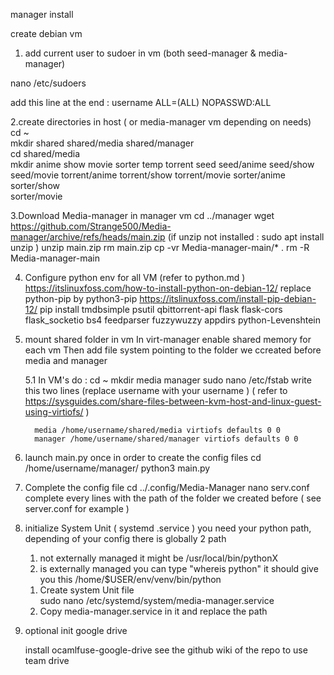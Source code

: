 manager install

create debian vm

1. add current user to sudoer in vm (both seed-manager & media-manager)

nano /etc/sudoers

add this line at the end :
username ALL=(ALL) NOPASSWD:ALL

2.create directories in host ( or media-manager vm depending on needs) <br>
cd ~ <br>
mkdir shared shared/media shared/manager <br>
cd shared/media <br>
mkdir anime show movie sorter temp torrent seed seed/anime seed/show seed/movie torrent/anime torrent/show torrent/movie sorter/anime sorter/show <br>sorter/movie<br>

3.Download Media-manager in manager vm
cd ../manager
wget https://github.com/Strange500/Media-manager/archive/refs/heads/main.zip
(if unzip not installed : sudo apt install unzip )
unzip main.zip
rm main.zip
cp -vr Media-manager-main/* .
rm -R Media-manager-main

4. Configure python env for all VM (refer to python.md ) 
   https://itslinuxfoss.com/how-to-install-python-on-debian-12/
   replace python-pip by python3-pip
   https://itslinuxfoss.com/install-pip-debian-12/
   pip install tmdbsimple psutil qbittorrent-api flask flask-cors flask_socketio bs4 feedparser fuzzywuzzy appdirs python-Levenshtein

6. mount shared folder in vm
   In virt-manager enable shared memory for each vm
   Then add file system pointing to the folder we ccreated before media and manager

   5.1
     In VM's do :
       cd ~
       mkdir media manager
       sudo nano /etc/fstab
       write this two lines (replace username with your username ) ( refer to https://sysguides.com/share-files-between-kvm-host-and-linux-guest-using-virtiofs/ ) 

         media /home/username/shared/media virtiofs defaults 0 0
         manager /home/username/shared/manager virtiofs defaults 0 0
7. launch main.py once in order to create the config files
      cd /home/username/manager/
      python3 main.py

8. Complete the config file
      cd ../.config/Media-Manager
      nano serv.conf
      complete every lines with the path of the folder we created before ( see server.conf for example )

9. initialize System Unit ( systemd .service )
   you need your python path, depending of your config there is globally 2 path
      1. not externally managed it might be /usr/local/bin/pythonX
      2. is externally managed you can type "whereis python" it should give you this /home/$USER/env/venv/bin/python

   <ol>
      <li>Create system Unit file <br> sudo nano /etc/systemd/system/media-manager.service</li>
      <li>Copy media-manager.service in it and replace the path</li>
   </ol>

10. optional init google drive

	install ocamlfuse-google-drive
	see the github wiki of the repo to use team drive

